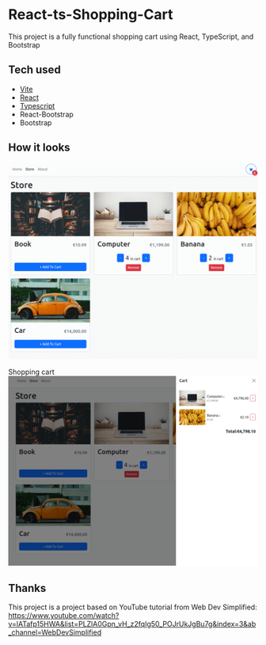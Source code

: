 # React-ts-Shopping-Cart

This project is a fully functional shopping cart using React, TypeScript, and Bootstrap

## Tech used

- [Vite](https://vitejs.dev/)
  <br/>
- [React](https://reactjs.org/)
  <br/>
- [Typescript](https://www.typescriptlang.org/)
  <br/>
- React-Bootstrap
  <br/>
- Bootstrap

## How it looks

![image](https://github.com/susizhang/React-ts-Shopping-Cart/blob/main/src/assets/ts-shopping-cart1%20.png)

Shopping cart
![image](https://github.com/susizhang/React-ts-Shopping-Cart/blob/main/src/assets/ts-shopping-cart2%20.png)

## Thanks

This project is a project based on YouTube tutorial from Web Dev Simplified:
<br/>
https://www.youtube.com/watch?v=lATafp15HWA&list=PLZlA0Gpn_vH_z2fqIg50_POJrUkJgBu7g&index=3&ab_channel=WebDevSimplified
